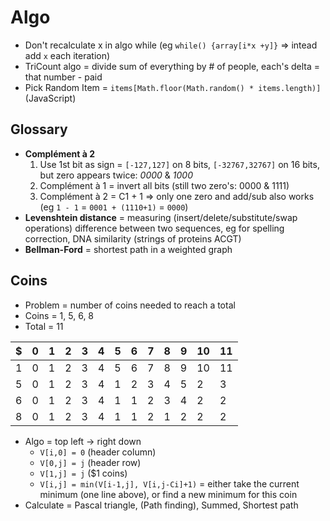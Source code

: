# Algo

* Don't recalculate x in algo while (eg `while() {array[i*x +y]}` => intead add `x` each iteration)
* TriCount algo = divide sum of everything by # of people, each's delta = that number - paid
* Pick Random Item = `items[Math.floor(Math.random() * items.length)]` (JavaScript)

## Glossary

* **Complément à 2**
  1. Use 1st bit as sign = `[-127,127]` on 8 bits, `[-32767,32767]` on 16 bits, but zero appears twice: _0000_ & _1000_
  2. Complément à 1 = invert all bits (still two zero's: 0000 & 1111)
  3. Complément à 2 = C1 + 1 => only one zero and add/sub also works (eg `1 - 1` = `0001 + (1110+1)` = `0000`)
* **Levenshtein distance** = measuring (insert/delete/substitute/swap operations) difference between two sequences, eg for spelling correction, DNA similarity (strings of proteins ACGT)
* **Bellman-Ford** = shortest path in a weighted graph

## Coins

* Problem = number of coins needed to reach a total
* Coins = 1, 5, 6, 8
* Total = 11

| $ | 0 | 1 | 2 | 3 | 4 | 5 | 6 | 7 | 8 | 9 | 10 | 11 |
| - | - | - | - | - | - | - | - | - | - | - | -- | -- |
| 1 | 0 | 1 | 2 | 3 | 4 | 5 | 6 | 7 | 8 | 9 | 10 | 11 |
| 5 | 0 | 1 | 2 | 3 | 4 | 1 | 2 | 3 | 4 | 5 |  2 |  3 |
| 6 | 0 | 1 | 2 | 3 | 4 | 1 | 1 | 2 | 3 | 4 |  2 |  2 |
| 8 | 0 | 1 | 2 | 3 | 4 | 1 | 1 | 2 | 1 | 2 |  2 |  2 |

* Algo = top left -> right down
  * `V[i,0] = 0` (header column)
  * `V[0,j] = j` (header row)
  * `V[1,j] = j` ($1 coins)
  * `V[i,j] = min(V[i-1,j], V[i,j-Ci]+1)` = either take the current minimum (one line above), or find a new minimum for this coin
* Calculate = Pascal triangle, (Path finding), Summed, Shortest path
